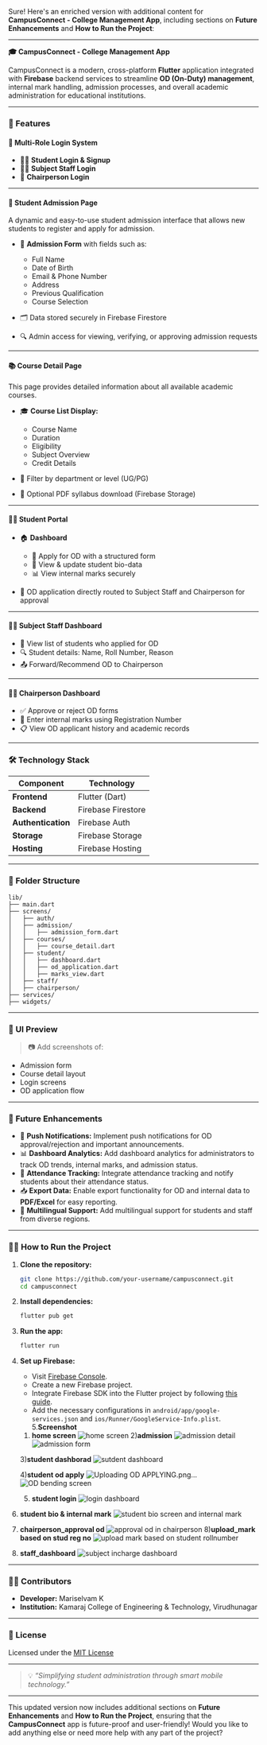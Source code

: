 Sure! Here's an enriched version with additional content for **CampusConnect - College Management App**, including sections on **Future Enhancements** and **How to Run the Project**:

---


**🎓 CampusConnect - College Management App**

CampusConnect is a modern, cross-platform **Flutter** application integrated with **Firebase** backend services to streamline **OD (On-Duty) management**, internal mark handling, admission processes, and overall academic administration for educational institutions.

---

### **🚀 Features**

#### **🔐 Multi-Role Login System**

* 👨‍🎓 **Student Login & Signup**
* 👨‍🏫 **Subject Staff Login**
* 👔 **Chairperson Login**

---

#### **📝 Student Admission Page**

A dynamic and easy-to-use student admission interface that allows new students to register and apply for admission.

* 🧾 **Admission Form** with fields such as:

  * Full Name
  * Date of Birth
  * Email & Phone Number
  * Address
  * Previous Qualification
  * Course Selection
* 🗂️ Data stored securely in Firebase Firestore
* 🔍 Admin access for viewing, verifying, or approving admission requests

---

#### **📚 Course Detail Page**

This page provides detailed information about all available academic courses.

* 🎓 **Course List Display:**

  * Course Name
  * Duration
  * Eligibility
  * Subject Overview
  * Credit Details
* 🔎 Filter by department or level (UG/PG)
* 📂 Optional PDF syllabus download (Firebase Storage)

---

#### **👨‍🎓 Student Portal**

* 🏠 **Dashboard**

  * 📄 Apply for OD with a structured form
  * 👤 View & update student bio-data
  * 📊 View internal marks securely
* 📨 OD application directly routed to Subject Staff and Chairperson for approval

---

#### **🧑‍🏫 Subject Staff Dashboard**

* 👥 View list of students who applied for OD
* 🔍 Student details: Name, Roll Number, Reason
* 📤 Forward/Recommend OD to Chairperson

---

#### **🧑‍💼 Chairperson Dashboard**

* ✅ Approve or reject OD forms
* 📝 Enter internal marks using Registration Number
* 📋 View OD applicant history and academic records

---

### **🛠️ Technology Stack**

| **Component**      | **Technology**     |
| ------------------ | ------------------ |
| **Frontend**       | Flutter (Dart)     |
| **Backend**        | Firebase Firestore |
| **Authentication** | Firebase Auth      |
| **Storage**        | Firebase Storage   |
| **Hosting**        | Firebase Hosting   |

---

### **📁 Folder Structure**

```
lib/
├── main.dart
├── screens/
│   ├── auth/
│   ├── admission/
│   │   ├── admission_form.dart
│   ├── courses/
│   │   ├── course_detail.dart
│   ├── student/
│   │   ├── dashboard.dart
│   │   ├── od_application.dart
│   │   ├── marks_view.dart
│   ├── staff/
│   ├── chairperson/
├── services/
├── widgets/
```

---

### **📲 UI Preview**

> 📷 Add screenshots of:

* Admission form
* Course detail layout
* Login screens
* OD application flow

---

### **🔮 Future Enhancements**

* 🔔 **Push Notifications:** Implement push notifications for OD approval/rejection and important announcements.
* 📊 **Dashboard Analytics:** Add dashboard analytics for administrators to track OD trends, internal marks, and admission status.
* 🧾 **Attendance Tracking:** Integrate attendance tracking and notify students about their attendance status.
* 📥 **Export Data:** Enable export functionality for OD and internal data to **PDF/Excel** for easy reporting.
* 📝 **Multilingual Support:** Add multilingual support for students and staff from diverse regions.

---

### **🧑‍💻 How to Run the Project**

1. **Clone the repository:**

   ```bash
   git clone https://github.com/your-username/campusconnect.git
   cd campusconnect
   ```

2. **Install dependencies:**

   ```bash
   flutter pub get
   ```

3. **Run the app:**

   ```bash
   flutter run
   ```

4. **Set up Firebase:**

   * Visit [Firebase Console](https://console.firebase.google.com/).
   * Create a new Firebase project.
   * Integrate Firebase SDK into the Flutter project by following [this guide](https://firebase.flutter.dev/docs/overview).
   * Add the necessary configurations in `android/app/google-services.json` and `ios/Runner/GoogleService-Info.plist`.
 5.**Screenshot**
   1) **home screen**
  ![home screen](https://github.com/user-attachments/assets/9c82d56f-6c4d-4069-b9e6-1c25a8ad6786)
   2)**admission**
      ![admission detail](https://github.com/user-attachments/assets/a794452f-1179-449e-8d6f-b00e343265f9)
      ![admission form](https://github.com/user-attachments/assets/ea34aa61-0118-4529-882e-f6ea3ae31fb2)


   3)**student dashborad**
  ![sutdent dashboard](https://github.com/user-attachments/assets/4f7a1942-295f-4747-ab52-cb5fb7a29b2d)



   4)**student od apply**
   ![Uploading OD APPLYING.png…]()
   ![OD bending screen](https://github.com/user-attachments/assets/4809c461-019a-4268-b1f7-9b95bbdd05d1)

   5) **student login**
       ![login dashboard ](https://github.com/user-attachments/assets/50b1ca62-828b-4eeb-af50-3fd0559c8870)
  6) **student bio & internal mark**
   ![student bio screen and internal mark ](https://github.com/user-attachments/assets/92809b98-9a63-4659-91f7-82e2f89d18ed)
  7) **chairperson_approval od**
     ![approval od in chairperson ](https://github.com/user-attachments/assets/4d14ecf0-2800-47ea-a9c0-e5b2594e94df)
   8)**upload_mark based on stud reg no**
     ![upload mark based on student rollnumber](https://github.com/user-attachments/assets/3940334b-2ca4-4e70-a129-9ee19566c599)

  9) **staff_dashboard**
     ![subject incharge dashboard ](https://github.com/user-attachments/assets/52b981eb-836a-4049-8696-e9d301c5dca2)

   

---

### **🙋‍♂️ Contributors**

* **Developer:** Mariselvam K
* **Institution:** Kamaraj College of Engineering & Technology, Virudhunagar

---

### **📄 License**

Licensed under the [MIT License](LICENSE)

---

> 💡 *“Simplifying student administration through smart mobile technology.”*

---

This updated version now includes additional sections on **Future Enhancements** and **How to Run the Project**, ensuring that the **CampusConnect** app is future-proof and user-friendly! Would you like to add anything else or need more help with any part of the project?
